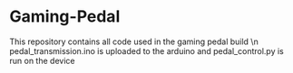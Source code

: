 # Gaming-Pedal
This repository contains all code used in the gaming pedal build \n
pedal_transmission.ino is uploaded to the arduino and pedal_control.py is run on the device
